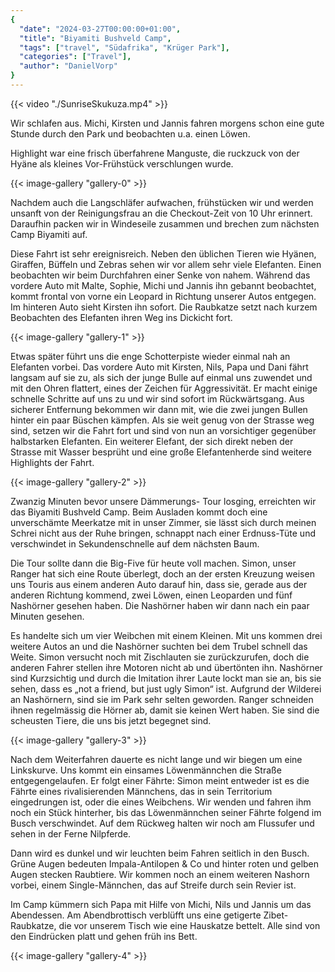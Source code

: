 ```yaml
---
{
  "date": "2024-03-27T00:00:00+01:00",
  "title": "Biyamiti Bushveld Camp",
  "tags": ["travel", "Südafrika", "Krüger Park"],
  "categories": ["Travel"],
  "author": "DanielVorp"
}
---
```


{{< video "./SunriseSkukuza.mp4" >}}

Wir schlafen aus. Michi, Kirsten und Jannis fahren morgens schon eine gute
Stunde durch den Park und beobachten u.a. einen Löwen.

Highlight war eine frisch überfahrene Manguste, die ruckzuck von der Hyäne als
kleines Vor-Frühstück verschlungen wurde.

{{< image-gallery "gallery-0" >}}

Nachdem auch die Langschläfer aufwachen, frühstücken wir und werden unsanft von
der Reinigungsfrau an die Checkout-Zeit von 10 Uhr erinnert. Daraufhin packen
wir in Windeseile zusammen und brechen zum nächsten Camp Biyamiti auf.

Diese Fahrt ist sehr ereignisreich. Neben den üblichen Tieren wie Hyänen,
Giraffen, Büffeln und Zebras sehen wir vor allem sehr viele Elefanten. Einen
beobachten wir beim Durchfahren einer Senke von nahem. Während das vordere Auto
mit Malte, Sophie, Michi und Jannis ihn gebannt beobachtet, kommt frontal von
vorne ein Leopard in Richtung unserer Autos entgegen. Im hinteren Auto sieht
Kirsten ihn sofort. Die Raubkatze setzt nach kurzem Beobachten des Elefanten
ihren Weg ins Dickicht fort.

{{< image-gallery "gallery-1" >}}

Etwas später führt uns die enge Schotterpiste wieder einmal nah an Elefanten
vorbei. Das vordere Auto mit Kirsten, Nils, Papa und Dani fährt langsam auf sie
zu, als sich der junge Bulle auf einmal uns zuwendet und mit den Ohren
flattert, eines der Zeichen für Aggressivität. Er macht einige schnelle
Schritte auf uns zu und wir sind sofort im Rückwärtsgang. Aus sicherer
Entfernung bekommen wir dann mit, wie die zwei jungen Bullen hinter ein paar
Büschen kämpfen. Als sie weit genug von der Strasse weg sind, setzen wir die
Fahrt fort und sind von nun an vorsichtiger gegenüber halbstarken Elefanten.
Ein weiterer Elefant, der sich direkt neben der Strasse mit Wasser besprüht und
eine große Elefantenherde sind weitere Highlights der Fahrt.

{{< image-gallery "gallery-2" >}}

Zwanzig Minuten bevor unsere Dämmerungs- Tour losging, erreichten wir das
Biyamiti Bushveld Camp. Beim Ausladen kommt doch eine unverschämte Meerkatze
mit in unser Zimmer, sie lässt sich durch meinen Schrei nicht aus der Ruhe
bringen, schnappt nach einer Erdnuss-Tüte und verschwindet in Sekundenschnelle
auf dem nächsten Baum.

Die Tour sollte dann die Big-Five für heute voll machen. Simon, unser Ranger
hat sich eine Route überlegt, doch an der ersten Kreuzung weisen uns Touris aus
einem anderen Auto darauf hin, dass sie, gerade aus der anderen Richtung
kommend, zwei Löwen, einen Leoparden und fünf Nashörner gesehen haben. Die
Nashörner haben wir dann nach ein paar Minuten gesehen.

Es handelte sich um vier Weibchen mit einem Kleinen. Mit uns kommen drei
weitere Autos an und die Nashörner suchten bei dem Trubel schnell das Weite.
Simon versucht noch mit Zischlauten sie zurückzurufen, doch die anderen Fahrer
stellen ihre Motoren nicht ab und übertönten ihn. Nashörner sind Kurzsichtig
und durch die Imitation ihrer Laute lockt man sie an, bis sie sehen, dass es
„not a friend, but just ugly Simon“ ist. Aufgrund der Wilderei an Nashörnern,
sind sie im Park sehr selten geworden. Ranger schneiden ihnen regelmässig die
Hörner ab, damit sie keinen Wert haben. Sie sind die scheusten Tiere, die uns
bis jetzt begegnet sind.

{{< image-gallery "gallery-3" >}}

Nach dem Weiterfahren dauerte es nicht lange und wir biegen um eine Linkskurve.
Uns kommt ein einsames Löwenmännchen die Straße entgegengelaufen. Er folgt
einer Fährte: Simon meint entweder ist es die Fährte eines rivalisierenden
Männchens, das in sein Territorium eingedrungen ist, oder die eines Weibchens.
Wir wenden und fahren ihm noch ein Stück hinterher, bis das Löwenmännchen
seiner Fährte folgend im Busch verschwindet. Auf dem Rückweg halten wir noch am
Flussufer und sehen in der Ferne Nilpferde.

Dann wird es dunkel und wir leuchten beim Fahren seitlich in den Busch. Grüne
Augen bedeuten Impala-Antilopen & Co und hinter roten und gelben Augen stecken
Raubtiere. Wir kommen noch an einem weiteren Nashorn vorbei, einem
Single-Männchen, das auf Streife durch sein Revier ist.

Im Camp kümmern sich Papa mit Hilfe von Michi, Nils und Jannis um das
Abendessen. Am Abendbrottisch verblüfft uns eine getigerte Zibet-Raubkatze, die
vor unserem Tisch wie eine Hauskatze bettelt. Alle sind von den Eindrücken
platt und gehen früh ins Bett.

{{< image-gallery "gallery-4" >}}
